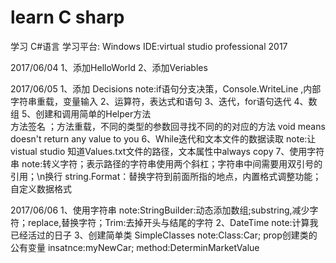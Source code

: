 # learn C sharp

学习 C#语言
学习平台: Windows 
IDE:virtual studio professional 2017

2017/06/04
1、添加HelloWorld
2、添加Veriables

2017/06/05
1、添加 Decisions
note:if语句分支决策，Console.WriteLine ,内部字符串重载，变量输入
2、运算符，表达式和语句
3、迭代，for语句迭代
4、数组
5、创建和调用简单的Helper方法  
    方法签名 ；方法重载，不同的类型的参数回寻找不同的的对应的方法
void means doesn't return any value to you
6、While迭代和文本文件的数据读取
note:让vistual studio 知道Values.txt文件的路径，文本属性中always copy
7、使用字符串
note:转义字符；表示路径的字符串使用两个斜杠；字符串中间需要用双引号的引用；\n换行
string.Format：替换字符到前面所指的地点，内置格式调整功能；自定义数据格式

2017/06/06
1、使用字符串
note:StringBuilder:动态添加数组;substring,减少字符；replace,替换字符；Trim:去掉开头与结尾的字符
2、DateTime
note:计算我已经活过的日子
3、创建简单类 SimpleClasses
note:Class:Car;  prop创建类的公有变量
insatnce:myNewCar;
method:DeterminMarketValue